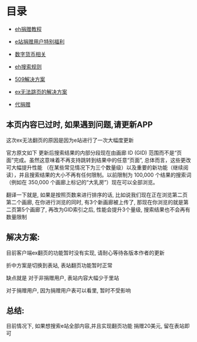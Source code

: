 # 目录

*  [eh捐赠教程](https://github.com/kk9448/ehDonate/blob/main/README.md)

*  [e站捐赠用户特别福利](https://github.com/kk9448/ehDonate/blob/main/eh捐赠用户特别福利.md)

*  [数字货币相关](https://crypto0xpanda.notion.site/513609bac67c4979ab2a5f7c9a49c57b?pvs=4)

*  [eh搜索规则](https://github.com/kk9448/ehDonate/blob/main/eh搜索规则.md)

*  [509解决方案](https://github.com/kk9448/ehDonate/blob/main/ban以及509解决方案.md)

*  [ex无法跳页的解决方案](https://github.com/kk9448/ehDonate/blob/main/ex无法跳页的解决方案.md)

*  [代捐赠](https://github.com/kk9448/ehDonate/blob/main/代捐赠.md)

## 本页内容已过时, 如果遇到问题,请更新APP
这次ex无法翻页的原因是因为e站进行了一次大幅度更新

官方原文如下
更新后搜索结果的内部分段现在由画廊 ID (GID) 范围而不是“页面”完成。虽然这意味着不再支持跳转到结果中的任意“页面”, 总体而言，这些更改可大幅提升性能 （在某些常见情况下为三个数量级）以及重要的新功能（继续阅读），并且搜索结果的大小不再有任何限制。以前限制为 100,000 个结果的搜索词（例如在 350,000 个画廊上标记的“大乳房”）现在可以全部浏览。 

翻译一下就是, 如果是按照页数来进行排序的话, 
比如说我们现在正在浏览第二页第二个画廊, 在你进行浏览的同时, 有3个新画廊被上传了, 
那现在你浏览的就是第二页第5个画廊了, 再改为GID索引之后, 性能会提升3个量级, 搜索结果也不会再有数量限制

## 解决方案: ##

目前客户端ex翻页的功能暂时没有实现, 请耐心等待各版本作者的更新

折中方案是切换到表站, 表站翻页功能暂时正常

缺点就是
对于非捐赠用户, 表站内容大幅少于里站

对于捐赠用户, 因为捐赠用户表可以看里, 暂时不受影响

## 总结: ##
目前情况下, 如果想搜索e站全部内容,并且实现翻页功能
捐赠20美元, 留在表站即可


 
